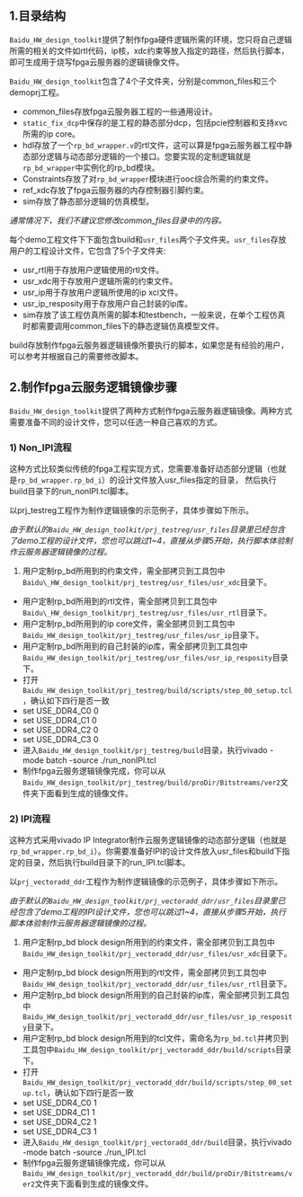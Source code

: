 ## 1.目录结构
`Baidu_HW_design_toolkit`提供了制作fpga硬件逻辑所需的环境，您只将自己逻辑所需的相关的文件如rtl代码，ip核，xdc约束等放入指定的路径，然后执行脚本，即可生成用于烧写fpga云服务器的逻辑镜像文件。

`Baidu_HW_design_toolkit`包含了4个子文件夹，分别是common_files和三个demoprj工程。

- common_files存放fpga云服务器工程的一些通用设计。
- `static_fix_dcp`中保存的是工程的静态部分dcp，包括pcie控制器和支持xvc所需的ip core。
- hdl存放了一个`rp_bd_wrapper.v`的rtl文件，这可以算是fpga云服务器工程中静态部分逻辑与动态部分逻辑的一个接口。您要实现的定制逻辑就是`rp_bd_wrapper`中实例化的rp_bd模块。
- Constraints存放了对`rp_bd_wrapper`模块进行ooc综合所需的约束文件。
- ref_xdc存放了fpga云服务器的内存控制器引脚约束。
- sim存放了静态部分逻辑的仿真模型。

*通常情况下，我们不建议您修改common_files目录中的内容。*

每个demo工程文件下下面包含build和`usr_files`两个子文件夹。`usr_files`存放用户的工程设计文件，它包含了5个子文件夹:

- usr_rtl用于存放用户逻辑使用的rtl文件。
- usr_xdc用于存放用户逻辑所需的约束文件。
- usr_ip用于存放用户逻辑所使用的ip xci文件。
- usr\_ip\_resposity用于存放用户自己封装的ip库。
- sim存放了该工程仿真所需的脚本和testbench，一般来说，在单个工程仿真时都需要调用common_files下的静态逻辑仿真模型文件。

build存放制作fpga云服务器逻辑镜像所要执行的脚本，如果您是有经验的用户，可以参考并根据自己的需要修改脚本。

## 2.制作fpga云服务逻辑镜像步骤
`Baidu_HW_design_toolkit`提供了两种方式制作fpga云服务器逻辑镜像。两种方式需要准备不同的设计文件，您可以任选一种自己喜欢的方式。

### 1) Non_IPI流程

这种方式比较类似传统的fpga工程实现方式，您需要准备好动态部分逻辑（也就是`rp_bd_wrapper.rp_bd_i`）的设计文件放入usr_files指定的目录， 然后执行build目录下的run\_nonIPI.tcl脚本。

以prj_testreg工程作为制作逻辑镜像的示范例子，具体步骤如下所示。

*由于默认的`Baidu_HW_design_toolkit/prj_testreg/usr_files`目录里已经包含了demo工程的设计文件，您也可以跳过1~4，直接从步骤5开始，执行脚本体验制作云服务器逻辑镜像的过程。*

1. 用户定制rp_bd所用到的约束文件，需全部拷贝到工具包中`Baidu\_HW_design_toolkit/prj_testreg/usr_files/usr_xdc`目录下。
- 用户定制rp_bd所用到的rtl文件，需全部拷贝到工具包中`Baidu\_HW_design_toolkit/prj_testreg/usr_files/usr_rtl`目录下。
- 用户定制rp_bd所用到的ip core文件，需全部拷贝到工具包中`Baidu_HW_design_toolkit/prj_testreg/usr_files/usr_ip`目录下。
- 用户定制rp_bd所用到的自己封装的ip库，需全部拷贝到工具包中`Baidu_HW_design_toolkit/prj_testreg/usr_files/usr_ip_resposity`目录下。
- 打开`Baidu_HW_design_toolkit/prj_testreg/build/scripts/step_00_setup.tcl`，确认如下四行是否一致
 - set USE\_DDR4\_C0 0
 - set USE\_DDR4\_C1 0
 - set USE\_DDR4\_C2 0
 - set USE\_DDR4\_C3 0
- 进入`Baidu_HW_design_toolkit/prj_testreg/build`目录，执行vivado -mode batch -source ./run_nonIPI.tcl
- 制作fpga云服务逻辑镜像完成，你可以从`Baidu_HW_design_toolkit/prj_testreg/build/proDir/Bitstreams/ver2`文件夹下面看到生成的镜像文件。

### 2) IPI流程
这种方式采用vivado IP Integrator制作云服务逻辑镜像的动态部分逻辑（也就是`rp_bd_wrapper.rp_bd_i`）。你需要准备好IPI的设计文件放入usr_files和build下指定的目录，然后执行build目录下的run\_IPI.tcl脚本。

以`prj_vectoradd_ddr`工程作为制作逻辑镜像的示范例子，具体步骤如下所示。

*由于默认的`Baidu_HW_design_toolkit/prj_vectoradd_ddr/usr_files`目录里已经包含了demo工程的IPI设计文件，您也可以跳过1~4，直接从步骤5开始，执行脚本体验制作云服务器逻辑镜像的过程。*

1. 用户定制rp_bd block design所用到的约束文件，需全部拷贝到工具包中`Baidu_HW_design_toolkit/prj_vectoradd_ddr/usr_files/usr_xdc`目录下。
- 用户定制rp_bd block design所用到的rtl文件，需全部拷贝到工具包中`Baidu_HW_design_toolkit/prj_vectoradd_ddr/usr_files/usr_rtl`目录下。
- 用户定制rp_bd block design所用到的自己封装的ip库，需全部拷贝到工具包中`Baidu_HW_design_toolkit/prj_vectoradd_ddr/usr_files/usr_ip_resposity`目录下。
- 用户定制rp_bd block design所用到的tcl文件，需命名为`rp_bd.tcl`并拷贝到工具包中`Baidu_HW_design_toolkit/prj_vectoradd_ddr/build/scripts`目录下。
- 打开`Baidu_HW_design_toolkit/prj_vectoradd_ddr/build/scripts/step_00_setup.tcl`，确认如下四行是否一致
 - set USE\_DDR4\_C0 1
 - set USE\_DDR4\_C1 1
 - set USE\_DDR4\_C2 1
 - set USE\_DDR4\_C3 1
- 进入`Baidu_HW_design_toolkit/prj_vectoradd_ddr/build`目录，执行vivado -mode batch -source ./run_IPI.tcl
- 制作fpga云服务逻辑镜像完成，你可以从`Baidu_HW_design_toolkit/prj_vectoradd_ddr/build/proDir/Bitstreams/ver2`文件夹下面看到生成的镜像文件。